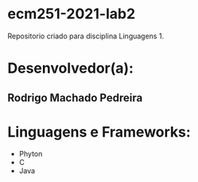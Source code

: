 # ecm251-2021-lab2
Repositorio criado para disciplina Linguagens 1.

# Desenvolvedor(a):
## Rodrigo Machado Pedreira

# Linguagens e Frameworks:
- Phyton
- C
- Java
